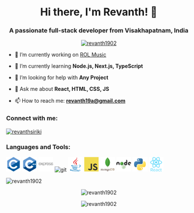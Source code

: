 <h1 align="center">Hi there, I'm Revanth! 👋</h1>
<h3 align="center">A passionate full-stack developer from Visakhapatnam, India</h3>

<p align="center">
  <a href="https://github.com/ryo-ma/github-profile-trophy">
    <img src="https://github-profile-trophy.vercel.app/?username=revanth1902" alt="revanth1902"/>
  </a>
</p>

- 🔭 I’m currently working on [ROL Music](https://rolmusic.vercel.app)

- 🌱 I’m currently learning **Node.js, Next.js, TypeScript**

- 🤝 I’m looking for help with **Any Project**

- 💬 Ask me about **React, HTML, CSS, JS**

- 📫 How to reach me: **revanth19a@gmail.com**

<h3 align="left">Connect with me:</h3>
<p align="left">
  <a href="https://linkedin.com/in/revanthsiriki" target="blank">
    <img align="center" src="https://raw.githubusercontent.com/rahuldkjain/github-profile-readme-generator/master/src/images/icons/Social/linked-in-alt.svg" alt="revanthsiriki" height="30" width="40"/>
  </a>
</p>

<h3 align="left">Languages and Tools:</h3>
<p align="left">
  <img src="https://raw.githubusercontent.com/devicons/devicon/master/icons/c/c-original.svg" alt="c" width="40" height="40"/>
  <img src="https://raw.githubusercontent.com/devicons/devicon/master/icons/cplusplus/cplusplus-original.svg" alt="cplusplus" width="40" height="40"/>
  <img src="https://raw.githubusercontent.com/devicons/devicon/master/icons/express/express-original-wordmark.svg" alt="express" width="40" height="40"/>
  <img src="https://www.vectorlogo.zone/logos/git-scm/git-scm-icon.svg" alt="git" width="40" height="40"/>
  <img src="https://raw.githubusercontent.com/devicons/devicon/master/icons/java/java-original.svg" alt="java" width="40" height="40"/>
  <img src="https://raw.githubusercontent.com/devicons/devicon/master/icons/javascript/javascript-original.svg" alt="javascript" width="40" height="40"/>
  <img src="https://raw.githubusercontent.com/devicons/devicon/master/icons/mongodb/mongodb-original-wordmark.svg" alt="mongodb" width="40" height="40"/>
  <img src="https://raw.githubusercontent.com/devicons/devicon/master/icons/nodejs/nodejs-original-wordmark.svg" alt="nodejs" width="40" height="40"/>
  <img src="https://raw.githubusercontent.com/devicons/devicon/master/icons/python/python-original.svg" alt="python" width="40" height="40"/>
  <img src="https://raw.githubusercontent.com/devicons/devicon/master/icons/react/react-original-wordmark.svg" alt="react" width="40" height="40"/>
</p>

<p align="center">
  <img align="left" src="https://github-readme-stats.vercel.app/api/top-langs?username=revanth1902&show_icons=true&locale=en&layout=compact" alt="revanth1902"/>
</p>

<p>&nbsp;</p>

<p align="center">
  <img src="https://github-readme-stats.vercel.app/api?username=revanth1902&show_icons=true&locale=en" alt="revanth1902"/>
</p>

<p align="center">
  <img src="https://github-readme-streak-stats.herokuapp.com/?user=revanth1902&" alt="revanth1902"/>
</p>
